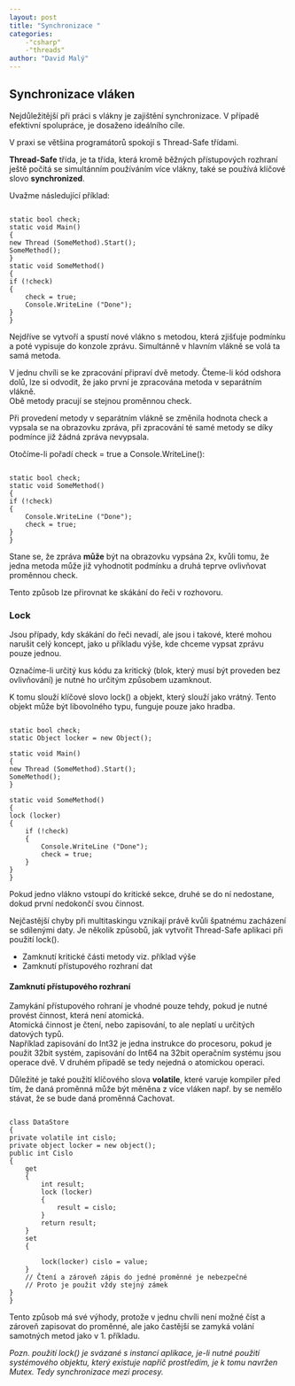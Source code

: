 ```yaml
---
layout: post
title: "Synchronizace "
categories:
    -"csharp"
    -"threads"
author: "David Malý"
--- 
```



## Synchronizace vláken


Nejdůležitější při práci s vlákny je zajištění synchronizace. V případě efektivní spolupráce, je dosaženo ideálního cíle.



V praxi se většina programátorů spokojí s Thread-Safe třídami.

**Thread-Safe** třída, je ta třída, která kromě běžných přístupových rozhraní ještě počítá se simultánním používáním více vlákny, také se používá klíčové slovo **synchronized**.





Uvažme následující příklad:


```

static bool check;
static void Main()
{new Thread (SomeMethod).Start();SomeMethod();
}
static void SomeMethod()
{if (!check){	check = true;	Console.WriteLine ("Done"); }
}

```


Nejdříve se vytvoří a spustí nové vlákno s metodou, která zjišťuje podmínku a poté vypisuje do konzole zprávu. Simultánně v hlavním vlákně se volá ta samá metoda.



V jednu chvíli se ke zpracování připraví dvě metody. Čteme-li kód odshora dolů, lze si odvodit, že jako první je zpracována metoda v separátním vlákně.
<br>Obě metody pracují se stejnou proměnnou check.



Při provedení metody v separátním vlákně se změnila hodnota check a vypsala se na obrazovku zpráva, při zpracování té samé metody se díky podmínce již žádná zpráva nevypsala.



Otočíme-li pořadí check = true a Console.WriteLine():


```

static bool check;
static void SomeMethod()
{if (!check){	Console.WriteLine ("Done"); 	check = true;}
}

```


Stane se, že zpráva **může** být na obrazovku vypsána 2x, kvůli tomu, že jedna metoda může již vyhodnotit podmínku a druhá teprve ovlivňovat proměnnou check.



Tento způsob lze přirovnat ke skákání do řeči v rozhovoru.


### Lock


Jsou případy, kdy skákání do řeči nevadí, ale jsou i takové, které mohou narušit celý koncept, jako u příkladu výše, kde chceme vypsat zprávu pouze jednou.



Označíme-li určitý kus kódu za kritický (blok, který musí být proveden bez ovlivňování) je nutné ho určitým způsobem uzamknout.



K tomu slouží klíčové slovo lock() a objekt, který slouží jako vrátný. Tento objekt může být libovolného typu, funguje pouze jako hradba.


```

static bool check;
static Object locker = new Object();

static void Main()
{new Thread (SomeMethod).Start();SomeMethod();
}

static void SomeMethod()
{lock (locker){	if (!check)	{ 		Console.WriteLine ("Done");		check = true; 	}}
}

```


Pokud jedno vlákno vstoupí do kritické sekce, druhé se do ní nedostane, dokud první nedokončí svou činnost.



Nejčastější chyby při multitaskingu vznikají právě kvůli špatnému zacházení se sdílenými daty. Je několik způsobů, jak vytvořit Thread-Safe aplikaci při použití lock().


- Zamknutí kritické části metody viz. příklad výše
- Zamknutí přístupového rozhraní dat


#### Zamknutí přístupového rozhraní


Zamykání přístupového rohraní je vhodné pouze tehdy, pokud je nutné provést činnost, která není atomická.<br>Atomická činnost je čtení, nebo zapisování, to ale neplatí u určitých datových typů.
<br>Například zapisování do Int32 je jedna instrukce do procesoru, pokud je použit 32bit systém, zapisování do Int64 na 32bit operačním systému jsou operace dvě. V druhém případě se tedy nejedná o atomickou operaci.



Důležité je také použití klíčového slova **volatile**, které varuje kompiler před tím, že daná proměnná může být měněna z více vláken např. by se nemělo stávat, že se bude daná proměnná Cachovat.


```

class DataStore
{private volatile int cislo;private object locker = new object();public int Cislo{	get	{		int result;		lock (locker)		{			result = cislo;		}		return result;	}	set	{	  		lock(locker) cislo = value;	}	// Čtení a zároveň zápis do jedné proměnné je nebezpečné	// Proto je použit vždy stejný zámek}
}

```


Tento způsob má své výhody, protože v jednu chvíli není možné číst a zároveň zapisovat do proměnné, ale jako častější se zamyká volání samotných metod jako v 1. příkladu.

*Pozn. použití lock() je svázané s instancí aplikace, je-li nutné použití systémového objektu, který existuje napříč prostředím, je k tomu navržen Mutex. Tedy synchronizace mezi procesy.*